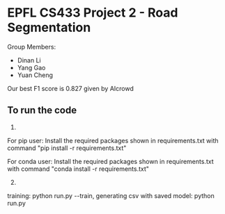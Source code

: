# EPFL CS433 Project 2 - Road Segmentation

Group Members:
- Dinan Li
- Yang Gao
- Yuan Cheng

Our best F1 score is 0.827 given by AIcrowd


## To run the code
1.
For pip user:
Install the required packages shown in requirements.txt with command "pip install -r requirements.txt"

For conda user:
Install the required packages shown in requirements.txt with command "conda install -r requirements.txt"

2. 
training: python run.py --train, generating csv with saved model: python run.py

